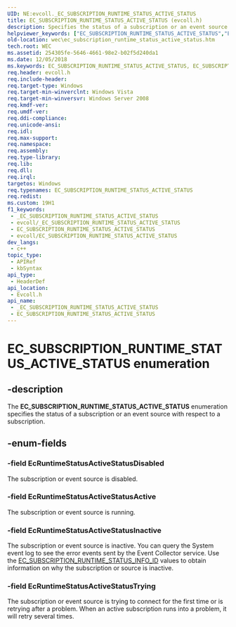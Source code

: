 ```yaml
---
UID: NE:evcoll._EC_SUBSCRIPTION_RUNTIME_STATUS_ACTIVE_STATUS
title: EC_SUBSCRIPTION_RUNTIME_STATUS_ACTIVE_STATUS (evcoll.h)
description: Specifies the status of a subscription or an event source with respect to a subscription.
helpviewer_keywords: ["EC_SUBSCRIPTION_RUNTIME_STATUS_ACTIVE_STATUS","EC_SUBSCRIPTION_RUNTIME_STATUS_ACTIVE_STATUS enumeration","EcRuntimeStatusActiveStatusActive","EcRuntimeStatusActiveStatusDisabled","EcRuntimeStatusActiveStatusInactive","EcRuntimeStatusActiveStatusTrying","evcoll/EC_SUBSCRIPTION_RUNTIME_STATUS_ACTIVE_STATUS","evcoll/EcRuntimeStatusActiveStatusActive","evcoll/EcRuntimeStatusActiveStatusDisabled","evcoll/EcRuntimeStatusActiveStatusInactive","evcoll/EcRuntimeStatusActiveStatusTrying","wec.ec_subscription_runtime_status_active_status","wes.ec_subscription_runtime_status_active_status"]
old-location: wec\ec_subscription_runtime_status_active_status.htm
tech.root: WEC
ms.assetid: 254305fe-5646-4661-98e2-b02f5d240da1
ms.date: 12/05/2018
ms.keywords: EC_SUBSCRIPTION_RUNTIME_STATUS_ACTIVE_STATUS, EC_SUBSCRIPTION_RUNTIME_STATUS_ACTIVE_STATUS enumeration, EcRuntimeStatusActiveStatusActive, EcRuntimeStatusActiveStatusDisabled, EcRuntimeStatusActiveStatusInactive, EcRuntimeStatusActiveStatusTrying, evcoll/EC_SUBSCRIPTION_RUNTIME_STATUS_ACTIVE_STATUS, evcoll/EcRuntimeStatusActiveStatusActive, evcoll/EcRuntimeStatusActiveStatusDisabled, evcoll/EcRuntimeStatusActiveStatusInactive, evcoll/EcRuntimeStatusActiveStatusTrying, wec.ec_subscription_runtime_status_active_status, wes.ec_subscription_runtime_status_active_status
req.header: evcoll.h
req.include-header: 
req.target-type: Windows
req.target-min-winverclnt: Windows Vista
req.target-min-winversvr: Windows Server 2008
req.kmdf-ver: 
req.umdf-ver: 
req.ddi-compliance: 
req.unicode-ansi: 
req.idl: 
req.max-support: 
req.namespace: 
req.assembly: 
req.type-library: 
req.lib: 
req.dll: 
req.irql: 
targetos: Windows
req.typenames: EC_SUBSCRIPTION_RUNTIME_STATUS_ACTIVE_STATUS
req.redist: 
ms.custom: 19H1
f1_keywords:
 - _EC_SUBSCRIPTION_RUNTIME_STATUS_ACTIVE_STATUS
 - evcoll/_EC_SUBSCRIPTION_RUNTIME_STATUS_ACTIVE_STATUS
 - EC_SUBSCRIPTION_RUNTIME_STATUS_ACTIVE_STATUS
 - evcoll/EC_SUBSCRIPTION_RUNTIME_STATUS_ACTIVE_STATUS
dev_langs:
 - c++
topic_type:
 - APIRef
 - kbSyntax
api_type:
 - HeaderDef
api_location:
 - Evcoll.h
api_name:
 - _EC_SUBSCRIPTION_RUNTIME_STATUS_ACTIVE_STATUS
 - EC_SUBSCRIPTION_RUNTIME_STATUS_ACTIVE_STATUS
---
```


# EC_SUBSCRIPTION_RUNTIME_STATUS_ACTIVE_STATUS enumeration


## -description

The <b>EC_SUBSCRIPTION_RUNTIME_STATUS_ACTIVE_STATUS</b> enumeration specifies the status of a subscription or an event source with respect to a subscription.

## -enum-fields

### -field EcRuntimeStatusActiveStatusDisabled

The subscription or event source is disabled.

### -field EcRuntimeStatusActiveStatusActive

The subscription or event source is running.

### -field EcRuntimeStatusActiveStatusInactive

The subscription or event source is inactive. You can query the System event log to see the error events sent by the Event Collector service. Use the <a href="/windows/win32/api/evcoll/ne-evcoll-ec_subscription_runtime_status_info_id">EC_SUBSCRIPTION_RUNTIME_STATUS_INFO_ID</a> values to obtain information on why the subscription or source is inactive.

### -field EcRuntimeStatusActiveStatusTrying

The subscription or event source is trying to connect for the first time or is retrying after a problem. When an active subscription runs into a problem, it will retry several times.


